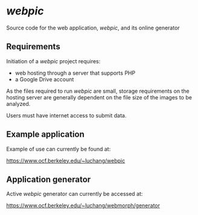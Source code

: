 # *webpic*
Source code for the web application, *webpic*, and its online generator

## Requirements
Initiation of a *webpic* project requires:
* web hosting through a server that supports PHP
* a Google Drive account

As the files required to run *webpic* are small, storage requirements on the hosting server are generally dependent on the file size of the images to be analyzed.

Users must have internet access to submit data.

## Example application
Example of use can currently be found at:

https://www.ocf.berkeley.edu/~luchang/webpic


## Application generator
Active *webpic* generator can currently be accessed at:

https://www.ocf.berkeley.edu/~luchang/webmorph/generator
